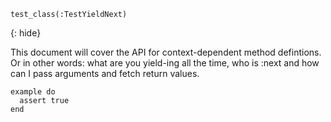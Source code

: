     test_class(:TestYieldNext)
{: hide}

This document will cover the API for context-dependent method defintions.
Or in other words: what are you yield-ing all the time, who is :next and 
how can I pass arguments and fetch return values.

    example do
      assert true
    end
